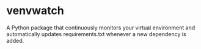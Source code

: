 # venvwatch
A Python package that continuously monitors your virtual environment and automatically updates requirements.txt whenever a new dependency is added.
